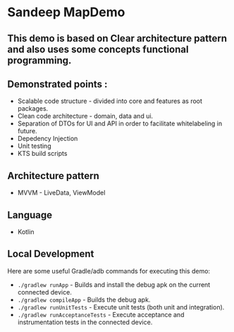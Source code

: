 # Sandeep MapDemo
## This demo is based on Clear architecture pattern and also uses some concepts functional programming.

## Demonstrated points :
- Scalable code structure - divided into core and features as root packages.
- Clean code architecture - domain, data and ui.
- Separation of DTOs for UI and API in order to facilitate whitelabeling in future.
- Depedency Injection
- Unit testing
- KTS build scripts

## Architecture pattern
- MVVM - LiveData, ViewModel

## Language
- Kotlin

## Local Development
Here are some useful Gradle/adb commands for executing this demo:

 * `./gradlew runApp` - Builds and install the debug apk on the current connected device.
 * `./gradlew compileApp` - Builds the debug apk.
 * `./gradlew runUnitTests` - Execute unit tests (both unit and integration).
 * `./gradlew runAcceptanceTests` - Execute acceptance and instrumentation tests in the connected device.
